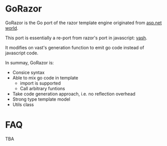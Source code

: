 # GoRazor

GoRazor is the Go port of the razor template engine originated from [asp.net world](http://weblogs.asp.net/scottgu/archive/2010/07/02/introducing-razor.aspx).

This port is essentially a re-port from razor's port in javascript: [vash](https://github.com/kirbysayshi/vash).

It modifies on vast's generation function to emit go code instead of javascript code.

In summay, GoRazor is:

* Consice syntax
* Able to mix go code in template
  * import is supported
  * Call arbitrary funtions
* Take code generation approach, i.e. no reflection overhead
* Strong type template model
* Utils class


# FAQ

TBA